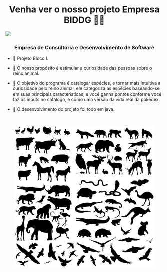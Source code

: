 <h1 align="center">Venha ver o nosso projeto Empresa BIDDG 👨‍💻</h1>
<img src="https://raw.githubusercontent.com/kaueMarques/kaueMarques/master/hi.gif" width="30px"> 
<h3 align="center">Empresa de Consultoria e Desenvolvimento de Software</h3>


- 🔭 Projeto Bloco I.

- 🤔 O nosso propósito é estimular a curiosidade das pessoas sobre o reino animal.

- :briefcase: O objetivo do programa é catalogar espécies, e tornar mais intuitiva a curiosidade pelo reino animal, ele categoriza as espécies baseando-se em suas principais características, e você ganha pontos conforme você faz os inputs no catálogo, é como uma versão da vida real da pokedex.

- 🌱 O desenvolvimento do projeto foi todo em java.

<br>

<p align="center">
<img src="imagens\animais.jpg" alt="Reino Animal"/> 
</p>